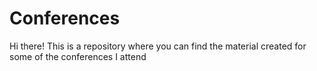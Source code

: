 # Conferences

Hi there! This is a repository where you can find the material created for some of the conferences I attend